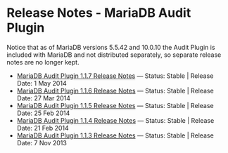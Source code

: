 # Release Notes - MariaDB Audit Plugin

Notice that as of MariaDB versions 5.5.42 and 10.0.10 the Audit Plugin is included with MariaDB and not distributed separately, so separate release notes are no longer kept.

- [MariaDB Audit Plugin 1.1.7 Release Notes](/columns-storage-engines-and-plugins/plugins/mariadb-audit-plugin/release-notes-mariadb-audit-plugin/mariadb-audit-plugin-117-release-notes/) — Status: Stable | Release Date: 1 May 2014
- [MariaDB Audit Plugin 1.1.6 Release Notes](/columns-storage-engines-and-plugins/plugins/mariadb-audit-plugin/release-notes-mariadb-audit-plugin/mariadb-audit-plugin-116-release-notes/) — Status: Stable | Release Date: 27 Mar 2014
- [MariaDB Audit Plugin 1.1.5 Release Notes](/columns-storage-engines-and-plugins/plugins/mariadb-audit-plugin/release-notes-mariadb-audit-plugin/mariadb-audit-plugin-115-release-notes/) — Status: Stable | Release Date: 25 Feb 2014
- [MariaDB Audit Plugin 1.1.4 Release Notes](/columns-storage-engines-and-plugins/plugins/mariadb-audit-plugin/release-notes-mariadb-audit-plugin/mariadb-audit-plugin-114-release-notes/) — Status: Stable | Release Date: 21 Feb 2014
- [MariaDB Audit Plugin 1.1.3 Release Notes](/columns-storage-engines-and-plugins/plugins/mariadb-audit-plugin/release-notes-mariadb-audit-plugin/mariadb-audit-plugin-113-release-notes/) — Status: Stable | Release Date: 7 Nov 2013